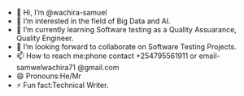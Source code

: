 - 👋 Hi, I’m @wachira-samuel
- 👀 I’m interested in the field of Big Data and AI.
- 🌱 I’m currently learning Software testing as a Quality Assuarance, Quality Engineer.
- 💞️ I’m looking  forward to collaborate on Software Testing  Projects.
- 📫 How to reach me:phone contact +254795561911 or email-samwelwachira71 @gmail.com
- 😄 Pronouns:He/Mr
- ⚡ Fun fact:Technical Writer.

<!---
wachira-samuel/wachira-samuel is a ✨ special ✨ repository because its `README.md` (this file) appears on your GitHub profile.
You can click the Preview link to take a look at your changes.
--->

